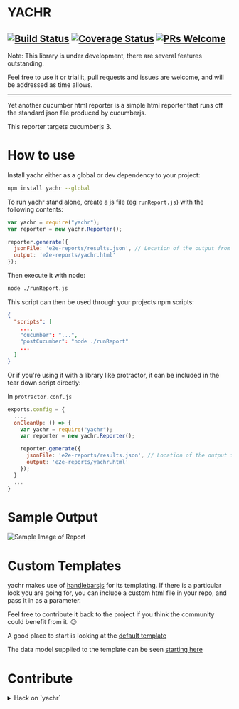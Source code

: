 # YACHR
[![Build Status](https://travis-ci.org/yachr/yachr.svg?branch=GH-30)](https://travis-ci.org/yachr/yachr/branches)
[![Coverage Status](https://coveralls.io/repos/github/yachr/yachr/badge.svg?branch=develop)](https://coveralls.io/github/yachr/yachr?branch=develop)
[![PRs Welcome](https://img.shields.io/badge/PRs-welcome-brightgreen.svg?style=flat-square)](http://makeapullrequest.com)
---
Note: This library is under development, there are several features outstanding.

Feel free to use it or trial it, pull requests and issues are welcome, and will be addressed as time allows.

---
Yet another cucumber html reporter is a simple html reporter that runs off the standard json file produced by cucumberjs.

This reporter targets cucumberjs 3.

# How to use

Install yachr either as a global or dev dependency to your project:

```bash
npm install yachr --global
```

To run yachr stand alone, create a js file (eg `runReport.js`) with the following contents:

```javascript
var yachr = require("yachr");
var reporter = new yachr.Reporter();

reporter.generate({
  jsonFile: 'e2e-reports/results.json', // Location of the output from running cucumberjs
  output: 'e2e-reports/yachr.html'
});
```

Then execute it with node:

```bash
node ./runReport.js
```

This script can then be used through your projects npm scripts:

```json
{
  "scripts": [
    ...,
    "cucumber": "...",
    "postCucumber": "node ./runReport"
    ...
  ]
}
```

Or if you're using it with a library like protractor, it can be included in the tear down script directly:

In `protractor.conf.js`
```javascript
exports.config = {
  ...,
  onCleanUp: () => {
    var yachr = require("yachr");
    var reporter = new yachr.Reporter();

    reporter.generate({
      jsonFile: 'e2e-reports/results.json', // Location of the output from running cucumberjs
      output: 'e2e-reports/yachr.html'
    });
  }
  ...
}
```

# Sample Output
![Sample Image of Report](https://i.imgur.com/cDJ5VYk.png)

# Custom Templates
yachr makes use of [handlebarsjs](https://handlebarsjs.com/) for its templating. If there is a particular look you are going for, you can include a custom html file in your repo, and pass it in as a parameter.

Feel free to contribute it back to the project if you think the community could benefit from it. :wink:

A good place to start is looking at the [default template](src/templates/standard.html)

The data model supplied to the template can be seen [starting here](src/models/htmlModel.ts)

# Contribute

<details>
<summary>
Hack on `yachr`
</summary>

Clone the repo
Run `npm install`

Hack away.

[sampleUsageFile.ts](src\sampleUsageFile.ts) gets transpiled into the dist folder when `npm build` is run, this is useful for checking how it runs with node:

From the root:
`node dist/src/sampleUsageFile.js`

Should produced `dist/samples/report.html`

## Testing out changes to the html template
When making changes to the template its good to see those changes applied as you go.

One option to do this if you're using the templating system, is to get the unit tests to run as you make changes.

As a starting point, the 'should generate a report' test in the reporter.spec.ts will generate a basic looking report.

This can be run on its own by updating the test's `it` to use the only function:

```
it.only('should generate a report', () => {
```

Don't commit this line though!

One last step is to comment out the code that cleans up the test and removes the generated html. This should be the last line of the test, and has a helpful comment to point it out for you.
# CI
yachr is monitored by Travis-ci. when a change is detected Travis-ci will pull the repo and execute `npm run ci`. Travis will run `ci` before accepting a pull request.

# Pre-commit hooks
To keep the build tags aligned to each branch, we're using this pre-commit setup in git.
When the readme is committed, the tag will be updated to reflect the current branch.

The commit hooks for this repo can be found under the `.githooks` folder. A
`setup.sh` script is provided for ease of setting up local developer environments
to use these commit hooks.

As new commit hooks are added, the `setup.sh` script should be maintained to ensure
that all hooks can be loaded as part of the onboarding process.

The `pre-commit` hook is configured to auto-load the current version of the `pre-commit.py`
python script. This will ensure that any changes made to the pre-commit script
are synchronised with the developer's environment.

It should be noted that because the pre-commit hook uses a python script, [python](https://www.python.org/downloads/) needs to be installed and accessible from the developer's PATH environment variable.

</details>

